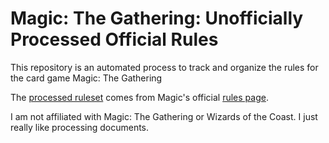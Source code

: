 # Magic: The Gathering: Unofficially Processed Official Rules

This repository is an automated process to track and organize the rules for the card game Magic: The Gathering

The [processed ruleset](/rules) comes from Magic's official [rules page](https://magic.wizards.com/en/rules).

I am not affiliated with Magic: The Gathering or Wizards of the Coast. I just really like processing documents.
